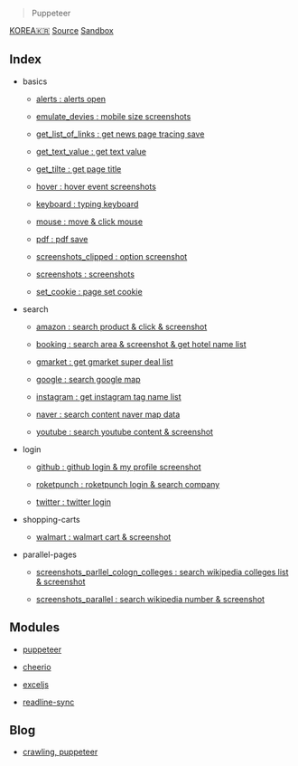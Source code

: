 > Puppeteer

[KOREA🇰🇷](./README.ko.md)
[Source](https://github.com/checkly/puppeteer-examples)
[Sandbox](https://puppeteersandbox.com/)

Index
------

* basics

    * <a href = "https://github.com/bynodejs/crawling/blob/master/1.%20basics/alerts.js">alerts : alerts open</a>

    * <a href = "https://github.com/bynodejs/crawling/blob/master/1.%20basics/emulate_devices.js">emulate_devies : mobile size screenshots</a>

    * <a href = "https://github.com/bynodejs/crawling/blob/master/1.%20basics/get_list_of_links.js">get_list_of_links : get news page tracing save</a>

    * <a href = "https://github.com/bynodejs/crawling/blob/master/1.%20basics/get_text_value.js">get_text_value : get text value</a>

    * <a href = "https://github.com/bynodejs/crawling/blob/master/1.%20basics/get_tilte.js">get_tilte : get page title</a>

    * <a href = "https://github.com/bynodejs/crawling/blob/master/1.%20basics/hover.js">hover : hover event screenshots</a>

    * <a href = "https://github.com/bynodejs/crawling/blob/master/1.%20basics/keyboard.js">keyboard : typing keyboard</a>

    * <a href = "https://github.com/bynodejs/crawling/blob/master/1.%20basics/mouse.js">mouse : move & click mouse</a>

    * <a href = "https://github.com/bynodejs/crawling/blob/master/1.%20basics/pdf.js">pdf : pdf save</a>

    * <a href = "https://github.com/bynodejs/crawling/blob/master/1.%20basics/screenshots_clipped.js">screenshots_clipped : option screenshot</a>

    * <a href = "https://github.com/bynodejs/crawling/blob/master/1.%20basics/screenshots.js">screenshots : screenshots</a>

    * <a href = "https://github.com/bynodejs/crawling/blob/master/1.%20basics/set_cookie.js">set_cookie : page set cookie</a>


* search

    * <a href = "https://github.com/bynodejs/crawling/blob/master/2.%20search/amazon.js">amazon : search product & click & screenshot</a>

    * <a href = "https://github.com/bynodejs/crawling/blob/master/2.%20search/booking.js">booking : search area & screenshot & get hotel name list</a>

    * <a href = "https://github.com/bynodejs/crawling/blob/master/2.%20search/gmarket.js">gmarket : get gmarket super deal list</a>

    * <a href = "https://github.com/bynodejs/crawling/blob/master/2.%20search/google.js">google : search google map</a>

    * <a href = "https://github.com/bynodejs/crawling/blob/master/2.%20search/instagram.js">instagram : get instagram tag name list</a>

    * <a href = "https://github.com/bynodejs/crawling/blob/master/2.%20search/naver.js">naver : search content naver map data</a>

    * <a href = "https://github.com/bynodejs/crawling/blob/master/2.%20search/youtube.js">youtube : search youtube content & screenshot</a>

* login

    * <a href = "https://github.com/bynodejs/crawling/blob/master/3.%20login/github.js">github : github login & my profile screenshot</a>

    * <a href = "https://github.com/bynodejs/crawling/blob/master/3.%20login/roketpunch.js">roketpunch : roketpunch login & search company</a>

    * <a href = "https://github.com/bynodejs/crawling/blob/master/3.%20login/twitter.js">twitter : twitter login</a>

* shopping-carts

    * <a href = "https://github.com/bynodejs/crawling/blob/master/4.%20shopping-carts/walmart.js">walmart : walmart cart & screenshot</a>

* parallel-pages

    * <a href = "https://github.com/bynodejs/crawling/blob/master/5.%20parallel-pages/screenshots_parallel_cologne_colleges.js">screenshots_parllel_cologn_colleges : search wikipedia colleges list & screenshot</a>

    * <a href = "https://github.com/bynodejs/crawling/blob/master/5.%20parallel-pages/screenshots_parallel.js">screenshots_parallel : search wikipedia number & screenshot</a>

Modules
--------

* <a href="https://github.com/GoogleChrome/puppeteer#readme">puppeteer</a>

* <a href="https://github.com/cheeriojs/cheerio#readme">cheerio</a>

* <a href="https://github.com/exceljs/exceljs#readme">exceljs</a>

* <a href="https://github.com/anseki/readline-sync">readline-sync</a>

Blog
----

* <a href="https://ljlm0402.netlify.com/nodejs/puppeteer/">crawling, puppeteer</a>

